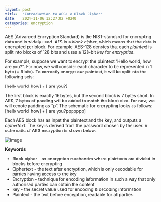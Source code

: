 ```yaml
---
layout: post
title:  "Introduction to AES: a Block Cipher"
date:   2024-11-06 12:27:02 +0200
categories: encryption
---
```


AES (Advanced Encryption Standard) is the NIST-standard for encrypting data and is widely used. AES is a <i>block cipher</i>, which means that the data is encrypted per block. For example, AES-128 denotes that each <i>plaintext</i> is split into blocks of 128 bits and uses a 128-bit <i>key</i> for <i>encryption</i>.

For example, suppose we want to encrypt the plaintext “Hello world, how are you?”. For now, we will consider each character to be represented in 1 byte (= 8 bits). To correctly encrypt our plaintext, it will be split into the following sets:

[hello world, how] + [ are you?]

The first block is exactly 16 bytes, but the second block is 7 bytes short. In AES, 7 bytes of padding will be added to match the block size. For now, we will denote padding as “p”. The schematic for encrypting looks as follows:
[hello world, how] + [ are you?ppppppp]

Each AES block has as input the plaintext and the key, and outputs a <i>ciphertext</i>. The key is derived from the password chosen by the user. A schematic of AES encryption is shown below.

![image](https://bruteforcemisa.github.io/hackermouses-guide-through-cyberspace/assets/images/AESBlockcipher.png) 

<b>Keywords</b> 
<ul>
<li>Block cipher - an encryption mechansim where plaintexts are divided in blocks before encrypting</li>
<li>Ciphertext - the text after encryption, which is only decodable for parties having access to the key</li>
<li>Encryption - technique for encoding information in such a way that only authorised parties can obtain the content </li>
<li>Key - the secret value used for encoding & decoding information </li>
<li>Plaintext - the text before encryption, readable for all parties </li>

</ul>
